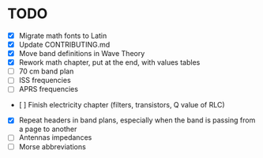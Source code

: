 # TODO

- [x] Migrate math fonts to Latin
- [x] Update CONTRIBUTING.md
- [x] Move band definitions in Wave Theory
- [x] Rework math chapter, put at the end, with values tables
- [ ] 70 cm band plan
- [ ] ISS frequencies
- [ ] APRS frequencies
- [ ] Finish electricity chapter (filters, transistors, Q value of RLC)
- [x] Repeat headers in band plans, especially when the band is passing from a page to another
- [ ] Antennas impedances
- [ ] Morse abbreviations
